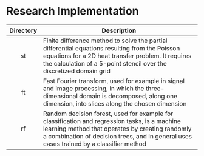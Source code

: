 # Research Implementation

| Directory | Description                                                                                                                                                                                                                                 |
|:---------:| ------------------------------------------------------------------------------------------------------------------------------------------------------------------------------------------------------------------------------------------- |
| st        | Finite difference method to solve the partial differential equations resulting from the Poisson equations for a 2D heat transfer problem. It requires the calculation of a 5-point stencil over the discretized domain grid                 |
| ft        | Fast Fourier transform, used for example in signal and image processing, in which the three-dimensional domain is decomposed, along one dimension, into slices along the chosen dimension                                                   |
| rf        | Random decision forest, used for example for classification and regression tasks, is a machine learning method that operates by creating randomly a combination of decision trees, and in general uses cases trained by a classifier method |


